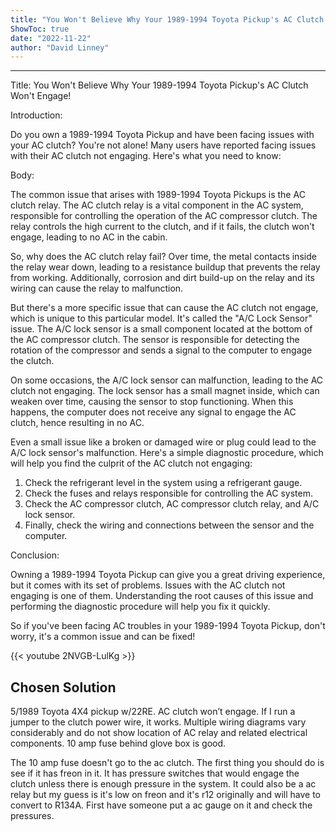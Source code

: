 ```yaml
---
title: "You Won't Believe Why Your 1989-1994 Toyota Pickup's AC Clutch Won't Engage!"
ShowToc: true 
date: "2022-11-22"
author: "David Linney"
---
```

*****
Title: You Won't Believe Why Your 1989-1994 Toyota Pickup's AC Clutch Won't Engage!

Introduction:

Do you own a 1989-1994 Toyota Pickup and have been facing issues with your AC clutch? You're not alone! Many users have reported facing issues with their AC clutch not engaging. Here's what you need to know:

Body:

The common issue that arises with 1989-1994 Toyota Pickups is the AC clutch relay. The AC clutch relay is a vital component in the AC system, responsible for controlling the operation of the AC compressor clutch. The relay controls the high current to the clutch, and if it fails, the clutch won't engage, leading to no AC in the cabin.

So, why does the AC clutch relay fail? Over time, the metal contacts inside the relay wear down, leading to a resistance buildup that prevents the relay from working. Additionally, corrosion and dirt build-up on the relay and its wiring can cause the relay to malfunction.

But there's a more specific issue that can cause the AC clutch not engage, which is unique to this particular model. It's called the "A/C Lock Sensor" issue. The A/C lock sensor is a small component located at the bottom of the AC compressor clutch. The sensor is responsible for detecting the rotation of the compressor and sends a signal to the computer to engage the clutch.

On some occasions, the A/C lock sensor can malfunction, leading to the AC clutch not engaging. The lock sensor has a small magnet inside, which can weaken over time, causing the sensor to stop functioning. When this happens, the computer does not receive any signal to engage the AC clutch, hence resulting in no AC.

Even a small issue like a broken or damaged wire or plug could lead to the A/C lock sensor's malfunction. Here's a simple diagnostic procedure, which will help you find the culprit of the AC clutch not engaging:

1. Check the refrigerant level in the system using a refrigerant gauge.
2. Check the fuses and relays responsible for controlling the AC system.
3. Check the AC compressor clutch, AC compressor clutch relay, and A/C lock sensor.
4. Finally, check the wiring and connections between the sensor and the computer.

Conclusion:

Owning a 1989-1994 Toyota Pickup can give you a great driving experience, but it comes with its set of problems. Issues with the AC clutch not engaging is one of them. Understanding the root causes of this issue and performing the diagnostic procedure will help you fix it quickly.

So if you've been facing AC troubles in your 1989-1994 Toyota Pickup, don't worry, it's a common issue and can be fixed!

{{< youtube 2NVGB-LulKg >}} 



## Chosen Solution
 5/1989 Toyota 4X4 pickup w/22RE.  AC clutch won’t engage. If I run a jumper to the clutch power wire, it works. Multiple wiring diagrams vary considerably and do not show location of AC relay and related electrical components. 10 amp fuse behind glove box is good.

 The 10 amp fuse doesn't go to the ac clutch. The first thing you should do is see if it has freon in it. It has pressure switches that would engage the clutch unless there is enough pressure in the system. It could also be a ac relay but my guess is it's low on freon and it's r12 originally and will have to convert to R134A. First have someone put a ac gauge on it and check the pressures.




